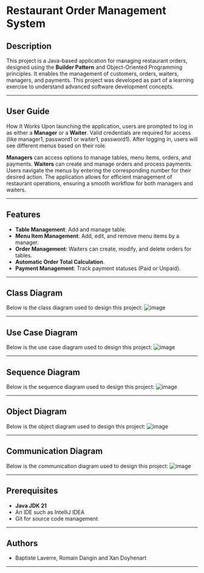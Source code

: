 # Restaurant Order Management System

## Description
This project is a Java-based application for managing restaurant orders, designed using the **Builder Pattern** and Object-Oriented Programming principles. It enables the management of customers, orders, waiters, managers, and payments. This project was developed as part of a learning exercise to understand advanced software development concepts.

---

## User Guide
How It Works
Upon launching the application, users are prompted to log in as either a **Manager** or a **Waiter**. Valid credentials are required for access (like manager1, password1 or waiter1, password1). After logging in, users will see different menus based on their role.

**Managers** can access options to manage tables, menu items, orders, and payments.
**Waiters** can create and manage orders and process payments.
Users navigate the menus by entering the corresponding number for their desired action. The application allows for efficient management of restaurant operations, ensuring a smooth workflow for both managers and waiters.

---

## Features
- **Table Management**: Add and manage table.
- **Menu Item Management**: Add, edit, and remove menu items by a manager.
- **Order Management**: Waiters can create, modify, and delete orders for tables.
- **Automatic Order Total Calculation**.
- **Payment Management**: Track payment statuses (Paid or Unpaid).

---

## Class Diagram
Below is the class diagram used to design this project:
![image](https://github.com/user-attachments/assets/61c6b148-4430-444d-b06a-7bd765859106)

---

## Use Case Diagram
Below is the use case diagram used to design this project:
![image](https://github.com/user-attachments/assets/b56c34db-55f4-4be0-8cd5-c2c43c3442ed)

---

## Sequence Diagram
Below is the sequence diagram used to design this project:
![image](https://github.com/user-attachments/assets/ba58d0a3-65ed-49dd-832f-afaa95623a78)

---

## Object Diagram
Below is the object diagram used to design this project:
![image](https://github.com/user-attachments/assets/0ec9e940-461a-4652-b03b-18870c2d3084)

---

## Communication Diagram
Below is the communication diagram used to design this project:
![image](https://github.com/user-attachments/assets/78ba34b5-4a81-4a63-a78e-0e080607921e)

---

## Prerequisites
- **Java JDK 21**
- An IDE such as IntelliJ IDEA
- Git for source code management

---

## Authors
- Baptiste Laverre, Romain Dangin and Xan Doyhenart

---
